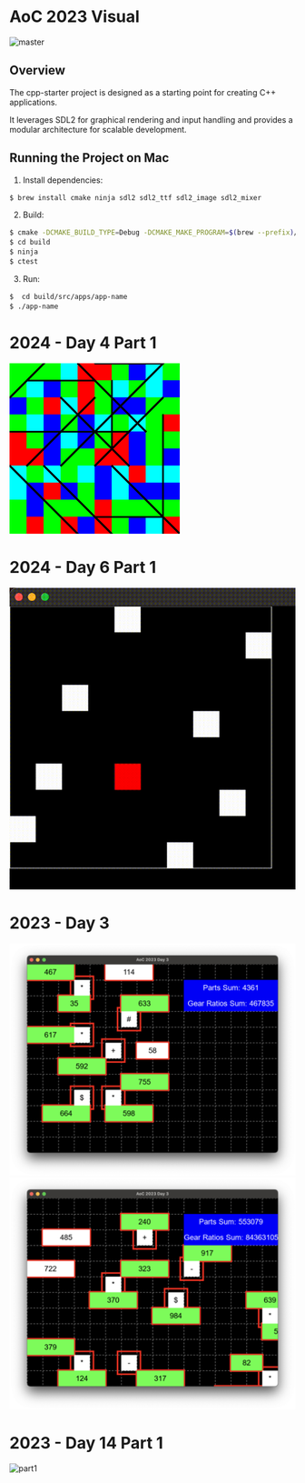 # AoC 2023 Visual

![master](https://github.com/developer239/cpp-starter/actions/workflows/ci.yml/badge.svg)

## Overview

The cpp-starter project is designed as a starting point for creating C++ applications.

It leverages SDL2 for graphical rendering and input handling and provides a modular architecture for
scalable development.

## Running the Project on Mac

1) Install dependencies:

```bash
$ brew install cmake ninja sdl2 sdl2_ttf sdl2_image sdl2_mixer
```

2) Build:

```bash
$ cmake -DCMAKE_BUILD_TYPE=Debug -DCMAKE_MAKE_PROGRAM=$(brew --prefix)/bin/ninja -G Ninja -S . -B build
$ cd build
$ ninja
$ ctest
```

3) Run:

```bash
$  cd build/src/apps/app-name
$ ./app-name 
```

# 2024 - Day 4 Part 1

![part1](./2024-day-4-part-1.png)

# 2024 - Day 6 Part 1

![part1](./2024-day-6-part-1.gif)

# 2023 - Day 3

![part1](./example-input.png)
![part2](./input.png)

# 2023 - Day 14 Part 1
![part1](./preview-14-1.gif)

